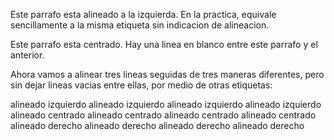 <HTML>
<HEAD>
<TITLE>PAGINA 3</TITLE>
</HEAD>
<BODY>
<P align="left">Este parrafo esta alineado a la
izquierda. En la practica, equivale sencillamente a 
la misma etiqueta sin indicacion de alineacion.</P>
<P aling="center">Este parrafo esta centrado. Hay
una linea en blanco entre este parrafo y el
anterior.</P>
<P>Ahora vamos a alinear tres lineas seguidas de 
tres maneras diferentes, pero sin dejar lineas
vacias entre ellas, por medio de otras 
etiquetas:</P>
<DIV align="left">alineado izquierdo alineado
izquierdo alineado izquierdo alineado
izquierdo</DIV>
<DIV aling="center">alineado centrado alineado
centrado alineado centrado alineado
centrado</DIV>
<DIV aling="right">alineado derecho alineado
 derecho alineado derecho alineado derecho
</DIV>
</BODY>
</HTML>
